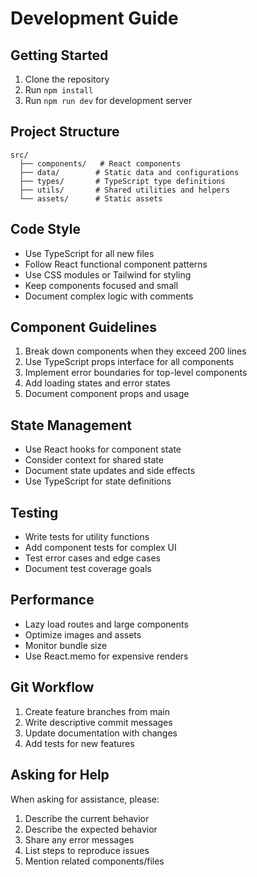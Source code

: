 # Development Guide

## Getting Started
1. Clone the repository
2. Run `npm install`
3. Run `npm run dev` for development server

## Project Structure
```
src/
  ├── components/   # React components
  ├── data/        # Static data and configurations
  ├── types/       # TypeScript type definitions
  ├── utils/       # Shared utilities and helpers
  └── assets/      # Static assets
```

## Code Style
- Use TypeScript for all new files
- Follow React functional component patterns
- Use CSS modules or Tailwind for styling
- Keep components focused and small
- Document complex logic with comments

## Component Guidelines
1. Break down components when they exceed 200 lines
2. Use TypeScript props interface for all components
3. Implement error boundaries for top-level components
4. Add loading states and error states
5. Document component props and usage

## State Management
- Use React hooks for component state
- Consider context for shared state
- Document state updates and side effects
- Use TypeScript for state definitions

## Testing
- Write tests for utility functions
- Add component tests for complex UI
- Test error cases and edge cases
- Document test coverage goals

## Performance
- Lazy load routes and large components
- Optimize images and assets
- Monitor bundle size
- Use React.memo for expensive renders

## Git Workflow
1. Create feature branches from main
2. Write descriptive commit messages
3. Update documentation with changes
4. Add tests for new features

## Asking for Help
When asking for assistance, please:
1. Describe the current behavior
2. Describe the expected behavior
3. Share any error messages
4. List steps to reproduce issues
5. Mention related components/files 